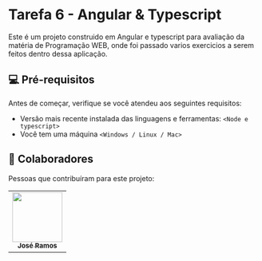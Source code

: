 # Tarefa 6 - Angular & Typescript

Este é um projeto construido em Angular e typescript para avaliação da matéria de Programação WEB, onde foi passado varios exercicios a serem feitos dentro dessa aplicação.

## 💻 Pré-requisitos

Antes de começar, verifique se você atendeu aos seguintes requisitos:

* Versão mais recente instalada das linguagens e ferramentas: `<Node e typescript>`
* Você tem uma máquina `<Windows / Linux / Mac>`

## 🤝 Colaboradores

Pessoas que contribuíram para este projeto:

<table>
  <tr>
    <td align="center">
      <a href="#">
        <img src="https://avatars.githubusercontent.com/u/77749469?v=4" width="100px;"/><br>
        <sub>
          <b>José Ramos</b>
        </sub>
      </a>
    </td>
  </tr>
</table>

